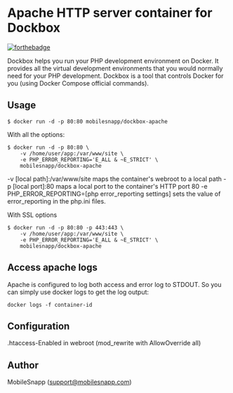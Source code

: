 # Apache HTTP server container for Dockbox

[![forthebadge](http://forthebadge.com/images/badges/built-by-developers.svg)](http://www.mobilesnapp.com)

Dockbox helps you run your PHP development environment on Docker. It provides all the virtual development environments that you would normally need for your PHP development. Dockbox is a tool that controls Docker for you (using Docker Compose official commands).

## Usage

    $ docker run -d -p 80:80 mobilesnapp/dockbox-apache
    
With all the options:
 
    $ docker run -d -p 80:80 \
        -v /home/user/app:/var/www/site \
        -e PHP_ERROR_REPORTING='E_ALL & ~E_STRICT' \
        mobilesnapp/dockbox-apache

-v [local path]:/var/www/site maps the container's webroot to a local path
-p [local port]:80 maps a local port to the container's HTTP port 80
-e PHP_ERROR_REPORTING=[php error_reporting settings] sets the value of error_reporting in the php.ini files.

With SSL options

    $ docker run -d -p 80:80 -p 443:443 \
        -v /home/user/app:/var/www/site \
        -e PHP_ERROR_REPORTING='E_ALL & ~E_STRICT' \
        mobilesnapp/dockbox-apache

## Access apache logs

Apache is configured to log both access and error log to STDOUT. So you can simply use docker logs to get the log output:

    docker logs -f container-id
    
## Configuration

.htaccess-Enabled in webroot (mod_rewrite with AllowOverride all)

## Author

MobileSnapp (support@mobilesnapp.com)
